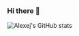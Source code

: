 ### Hi there 👋
![Alexej's GitHub stats](https://github-readme-stats.vercel.app/api?username=AlexejKossmann&count_private=true?theme=dracula)

<!--
**AlexejKossmann/AlexejKossmann** is a ✨ _special_ ✨ repository because its `README.md` (this file) appears on your GitHub profile.

Here are some ideas to get you started:

- 🔭 I’m currently working on ...
- 🌱 I’m currently learning ...
- 👯 I’m looking to collaborate on ...
- 🤔 I’m looking for help with ...
- 💬 Ask me about ...
- 📫 How to reach me: ...
- 😄 Pronouns: ...
- ⚡ Fun fact: ...
-->
